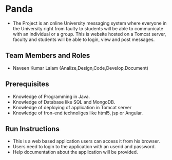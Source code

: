 # Panda

* The Project is an online University messaging system where everyone in 
  the University right from faulty to students will be able to communicate
  with an individual or a group. This is website hosted on a Tomcat server,
  faculty and students will be able to login, view and post messages.

## Team Members and Roles

* Naveen Kumar Lalam (Analize,Design,Code,Develop,Document)

## Prerequisites

* Knowledge of Programming in Java.
* Knowledge of Database like SQL and MongoDB.
* Knowledge of deploying of application in Tomcat server
* Knowledge of fron-end technoliges like html5, jsp or Angular. 

## Run Instructions

* This is a web based application users can access it from his browser.
* Users need to login to the application with an userid and password.
* Help documentation about the application will be provided.